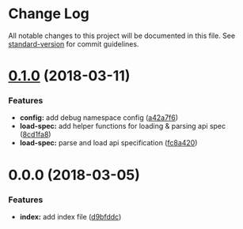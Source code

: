 # Change Log

All notable changes to this project will be documented in this file. See [standard-version](https://github.com/conventional-changelog/standard-version) for commit guidelines.

<a name="0.1.0"></a>
# [0.1.0](https://github.com/vivek-26/koa-openapi3-router/compare/v0.0.0...v0.1.0) (2018-03-11)


### Features

* **config:** add debug namespace config ([a42a7f6](https://github.com/vivek-26/koa-openapi3-router/commit/a42a7f6))
* **load-spec:** add helper functions for loading & parsing api spec ([8cd1fa8](https://github.com/vivek-26/koa-openapi3-router/commit/8cd1fa8))
* **load-spec:** parse and load api specification ([fc8a420](https://github.com/vivek-26/koa-openapi3-router/commit/fc8a420))



<a name="0.0.0"></a>
# 0.0.0 (2018-03-05)


### Features

* **index:** add index file ([d9bfddc](https://github.com/vivek-26/koa-openapi3-router/commit/d9bfddc))
